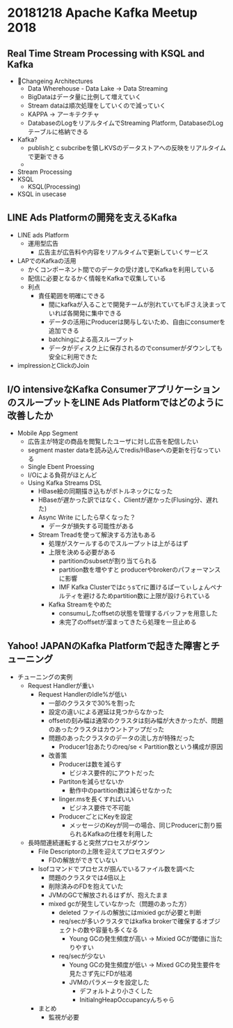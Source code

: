 # 20181218 Apache Kafka Meetup 2018

## Real Time Stream Processing with KSQL and Kafka

- Changeing Architectures
  - Data Wherehouse - Data Lake -> Data Streaming
  - BigDataはデータ量に比例して増えていく
  - Stream dataは順次処理をしていくので減っていく
  - KAPPA -> アーキテクチャ
  - DatabaseのLogをリアルタイムでStreaming Platform, DatabaseのLogテーブルに格納できる
- Kafka?
  - publishとｃsubcribeを領しKVSのデータストアへの反映をリアルタイムで更新できる
  - 
- Stream Processing
- KSQL
  - KSQL(Processing)
- KSQL in usecase


## LINE Ads Platformの開発を支えるKafka

- LINE ads Platform
  - 運用型広告
    - 広告主が広告料や内容をリアルタイムで更新していくサービス
- LAPでのKafkaの活用
  - かくコンポーネント間でのデータの受け渡しでKafkaを利用している
  - 配信に必要となるかく情報をKafkaで収集している
  - 利点
    - 責任範囲を明確にできる
      - 間にkafkaが入ることで開発チームが別れていてもIFさえ決まっていれば各開発に集中できる
      - データの活用にProducerは関与しないため、自由にconsumerを追加できる
      - batchingによる高スループット
      - データがディスク上に保存されるのでconsumerがダウンしても安全に利用できた
- implressionとClickのJoin 


## I/O intensiveなKafka ConsumerアプリケーションのスループットをLINE Ads Platformではどのように改善したか

- Mobile App Segment
  - 広告主が特定の商品を閲覧したユーザに対し広告を配信したい
  - segment master dataを読み込んでredis/HBaseへの更新を行なっている
  - Single Ebent Proessing
  - I/Oによる負荷がほとんど
  - Using Kafka Streams DSL
    - HBase絵の同期描き込もがボトルネックになった
    - HBaseが遅かった訳ではなく、Clientが遅かった(Flusing分、遅れた)
    - Async Write にしたら早くなった？
      - データが損失する可能性がある
    - Stream Treadを使って解決する方法もある
      - 処理がスケールするのでスループットは上がるはず
      - 上限を決める必要がある
        - partitionのsubsetが割り当てられる
        - partition数を増やすと producerやbrokerのパフォーマンスに影響
        - IMF Kafka Clusterではcぅsてrに置けるぱーてぃしょんペナルティを避けるためpartition数に上限が設けられている
      - Kafka Streamをやめた
        - consumuしたoffsetの状態を管理するバッファを用意した
        - 未完了のoffsetが溜まってきたら処理を一旦止める

## Yahoo! JAPANのKafka Platformで起きた障害とチューニング

- チューニングの実例
  - Request Handlerが重い
    - Request HandlerのIdle%が低い
      - 一部のクラスタで30%を割った
      - 設定の違いによる遅延は見つからなかった
      - offsetの刻み幅は通常のクラスタは刻み幅が大きかったが、問題のあったクラスタはカウントアップだった
      - 問題のあったクラスタのデータの流し方が特殊だった
        - Producer1台あたりのreq/se < Partition数という構成が原因
      - 改善策
        - Producerは数を減らす
          - ビジネス要件的にアウトだった
        - Partitonを減らせないか
          - 動作中のpartition数は減らせなかった
        - linger.msを長くすればいい
          - ビジネス要件で不可能
        - ProducerごとにKeyを設定
          - メッセージのKeyが同一の場合、同じProducerに割り振られるKafkaの仕様を利用した
  - 長時間連続運転すると突然プロセスがダウン
    - File Descriptorの上限を迎えてプロセスダウン
      - FDの解放ができていない
    - lsofコマンドでプロセスが掴んでいるファイル数を調べた
      - 問題のクラスタでは4倍以上
      - 削除済みのFDを抱えていた
      - JVMのGCで解放されるはずが、抱えたまま
      - mixed gcが発生していなかった（問題のあった方）
        - deleted ファイルの解放にはmixied gcが必要と判断
        - req/secが多いクラスタではkafka brokerで確保するオブジェクトの数や容量も多くなる
          - Young GCの発生頻度が高い -> Mixied GCが閾値に当たりやすい
        - req/secが少ない
          - Young GCの発生頻度が低い -> Mixed GCの発生要件を見たさず先にFDが枯渇
          - JVMのパラメータを設定した
            - デフォルトより小さくした
            - InitialngHeapOccupancyんちゃら
    - まとめ
      - 監視が必要
      